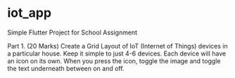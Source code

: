 # iot_app

Simple Flutter Project for School Assignment

Part 1. (20 Marks)
Create a Grid Layout of IoT (Internet of Things) devices in a particular house. 
Keep it simple to just 4-6 devices. 
Each device will have an icon on its own. 
When you press the icon, toggle the image and toggle the text underneath between on and off. 
